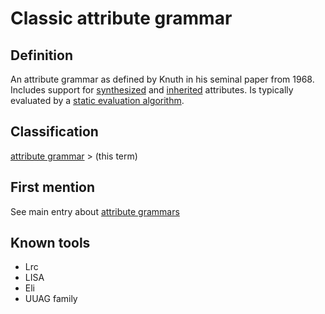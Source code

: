 # Classic attribute grammar

## Definition
An attribute grammar as defined by Knuth in his seminal paper from 1968. Includes support for [synthesized](synthesized_attribute.md) and [inherited](inherited_attribute.md) attributes. Is typically evaluated by a [static evaluation algorithm](static_attribute_evaluation_algorithm.md).

## Classification
[attribute grammar](attribute_grammar.md) \> (this term)

## First mention
See main entry about [attribute grammars](attribute_grammar.md)

## Known tools
* Lrc
* LISA
* Eli
* UUAG family

